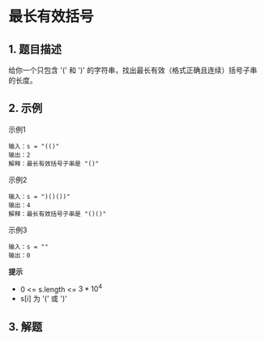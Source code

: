 # 最长有效括号

## 1. 题目描述
给你一个只包含 '(' 和 ')' 的字符串，找出最长有效（格式正确且连续）括号子串的长度。

## 2. 示例
示例1
```
输入：s = "(()"
输出：2
解释：最长有效括号子串是 "()"
```

示例2
```
输入：s = ")()())"
输出：4
解释：最长有效括号子串是 "()()"
```

示例3
```
输入：s = ""
输出：0
```

**提示**  
- 0 <= s.length <= $3 * 10^4$
- s[i] 为 '(' 或 ')'

## 3. 解题